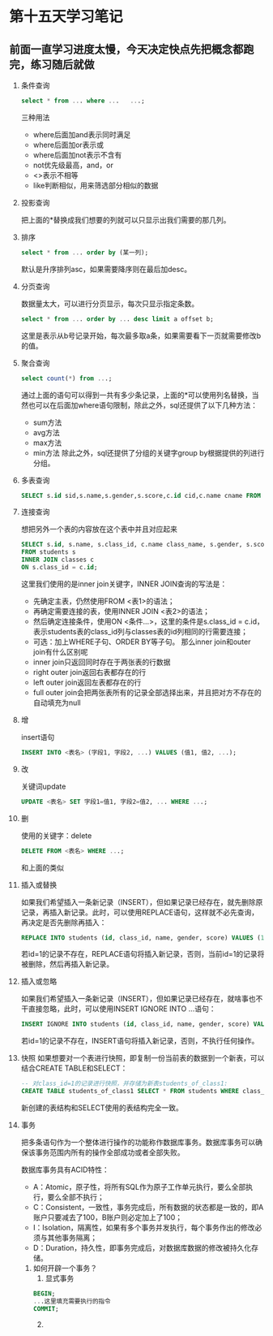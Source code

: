 # 第十五天学习笔记

## 前面一直学习进度太慢，今天决定快点先把概念都跑完，练习随后就做

1. 条件查询

    ```sql
    select * from ... where ...   ...;
    ```
    三种用法
    - where后面加and表示同时满足
    - where后面加or表示或
    - where后面加not表示不含有
    - not优先级最高，and，or
    - <>表示不相等
    - like判断相似，用来筛选部分相似的数据
2. 投影查询

    把上面的*替换成我们想要的列就可以只显示出我们需要的那几列。

3. 排序

    ```sql
    select * from ... order by (某一列);
    ```
    默认是升序排列asc，如果需要降序则在最后加desc。
4. 分页查询

    数据量太大，可以进行分页显示，每次只显示指定条数。
    ```sql
    select * from ... order by ... desc limit a offset b;
    ```
    这里是表示从b号记录开始，每次最多取a条，如果需要看下一页就需要修改b的值。
5. 聚合查询

    ```sql
    select count(*) from ...;
    ```
    通过上面的语句可以得到一共有多少条记录，上面的*可以使用列名替换，当然也可以在后面加where语句限制，除此之外，sql还提供了以下几种方法：
    - sum方法
    - avg方法
    - max方法
    - min方法
    除此之外，sql还提供了分组的关键字group by根据提供的列进行分组。
6. 多表查询

    ```sql
    SELECT s.id sid,s.name,s.gender,s.score,c.id cid,c.name cname FROM students s, classes c WHERE s.gender = 'M' AND c.id = 1;

    ```
7. 连接查询

    想把另外一个表的内容放在这个表中并且对应起来
    ```sql
    SELECT s.id, s.name, s.class_id, c.name class_name, s.gender, s.score
    FROM students s
    INNER JOIN classes c
    ON s.class_id = c.id;

    ```
    这里我们使用的是inner join关键字，INNER JOIN查询的写法是：

    - 先确定主表，仍然使用FROM <表1>的语法；
    - 再确定需要连接的表，使用INNER JOIN <表2>的语法；
    - 然后确定连接条件，使用ON <条件...>，这里的条件是s.class_id = c.id，表示students表的class_id列与classes表的id列相同的行需要连接；
    - 可选：加上WHERE子句、ORDER BY等子句。
    那么inner join和outer join有什么区别呢
    - inner join只返回同时存在于两张表的行数据
    - right outer join返回右表都存在的行
    - left outer join返回左表都存在的行
    - full outer join会把两张表所有的记录全部选择出来，并且把对方不存在的自动填充为null
8. 增

    insert语句
    ```sql
    INSERT INTO <表名> (字段1, 字段2, ...) VALUES (值1, 值2, ...);
    ```
9. 改

    关键词update
    ```sql
    UPDATE <表名> SET 字段1=值1, 字段2=值2, ... WHERE ...;
    ```
10. 删

    使用的关键字：delete
    ```sql
    DELETE FROM <表名> WHERE ...;
    ```
    和上面的类似
11. 插入或替换

    如果我们希望插入一条新记录（INSERT），但如果记录已经存在，就先删除原记录，再插入新记录。此时，可以使用REPLACE语句，这样就不必先查询，再决定是否先删除再插入：
    ```sql
    REPLACE INTO students (id, class_id, name, gender, score) VALUES (1, 1, '小明', 'F', 99);
    ```
    若id=1的记录不存在，REPLACE语句将插入新记录，否则，当前id=1的记录将被删除，然后再插入新记录。
12. 插入或忽略

    如果我们希望插入一条新记录（INSERT），但如果记录已经存在，就啥事也不干直接忽略，此时，可以使用INSERT IGNORE INTO ...语句：
    ```sql
    INSERT IGNORE INTO students (id, class_id, name, gender, score) VALUES (1, 1, '小明', 'F', 99);
    ```
    若id=1的记录不存在，INSERT语句将插入新记录，否则，不执行任何操作。
13. 快照
    如果想要对一个表进行快照，即复制一份当前表的数据到一个新表，可以结合CREATE TABLE和SELECT：
    ```sql
    -- 对class_id=1的记录进行快照，并存储为新表students_of_class1:
    CREATE TABLE students_of_class1 SELECT * FROM students WHERE class_id=1;
    ```
    新创建的表结构和SELECT使用的表结构完全一致。
14. 事务

    把多条语句作为一个整体进行操作的功能称作数据库事务。数据库事务可以确保该事务范围内所有的操作全部成功或者全部失败。

    数据库事务具有ACID特性：
    - A：Atomic，原子性，将所有SQL作为原子工作单元执行，要么全部执行，要么全部不执行；
    - C：Consistent，一致性，事务完成后，所有数据的状态都是一致的，即A账户只要减去了100，B账户则必定加上了100；
    - I：Isolation，隔离性，如果有多个事务并发执行，每个事务作出的修改必须与其他事务隔离；
    - D：Duration，持久性，即事务完成后，对数据库数据的修改被持久化存储。
    1. 如何开辟一个事务？
        1. 显式事务
        ```sql
        BEGIN;
        ...这里填充需要执行的指令
        COMMIT;
        ```
        2.